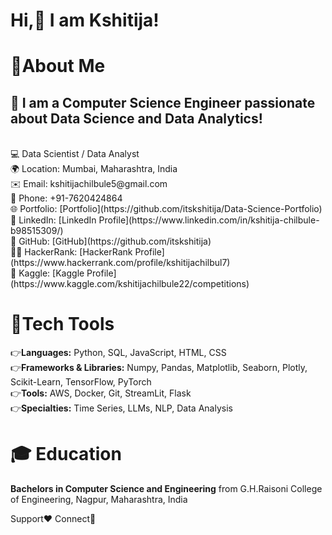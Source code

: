 # Hi,👋 I am Kshitija!

# 👧About Me
## 🚀 I am a Computer Science Engineer passionate about Data Science and Data Analytics!
<br>
💻 Data Scientist / Data Analyst
<br>
🌍 Location: Mumbai, Maharashtra, India
<br>
✉️ Email: kshitijachilbule5@gmail.com
<br>
📱 Phone: +91-7620424864
<br>
🌐 Portfolio: [Portfolio](https://github.com/itskshitija/Data-Science-Portfolio)
<br>
💼 LinkedIn: [LinkedIn Profile](https://www.linkedin.com/in/kshitija-chilbule-b98515309/)
<br>
🐙 GitHub: [GitHub](https://github.com/itskshitija)
<br>
👩‍💻 HackerRank: [HackerRank Profile](https://www.hackerrank.com/profile/kshitijachilbul7)
<br>
🐠 Kaggle: [Kaggle Profile](https://www.kaggle.com/kshitijachilbule22/competitions)

# 🔨Tech Tools 
👉<b>Languages:</b> Python, SQL, JavaScript, HTML, CSS
<br>
👉<b>Frameworks & Libraries:</b> Numpy, Pandas, Matplotlib, Seaborn, Plotly, Scikit-Learn, TensorFlow, PyTorch
<br>
👉<b>Tools:</b> AWS, Docker, Git, StreamLit, Flask
<br>
👉<b>Specialties:</b> Time Series, LLMs, NLP, Data Analysis

# 🎓 Education
<b>Bachelors in Computer Science and Engineering</b> from G.H.Raisoni College of Engineering, Nagpur, Maharashtra, India

Support❤️    Connect🤝    
